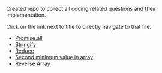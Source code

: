 Created repo to collect all coding related questions and their implementation.  

Click on the link next to title to directly navigate to that file.

- [Promise.all](https://github.com/rahulsharma2108/coding-questions/blob/master/index.js)
- [Stringify](https://github.com/rahulsharma2108/coding-questions/blob/master/src/stringify.js)
- [Reduce](https://github.com/rahulsharma2108/coding-questions/blob/master/src/customReduce.js)
- [Second minimum value in array](https://github.com/rahulsharma2108/coding-questions/blob/master/src/secondMinimumValue.js)
- [Reverse Array](https://github.com/rahulsharma2108/coding-questions/blob/master/src/reverseArr.js)
